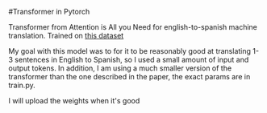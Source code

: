 #Transformer in Pytorch

Transformer from Attention is All you Need for english-to-spanish machine translation.
Trained on [this dataset](https://www.manythings.org/anki/spa-eng.zip)

My goal with this model was to for it to be reasonably good at translating 1-3 sentences in English to Spanish, so I used a small amount of input and output tokens. In addition, I am using a much smaller version of the transformer than the one described in the paper, the exact params are in train.py. 

I will upload the weights when it's good
